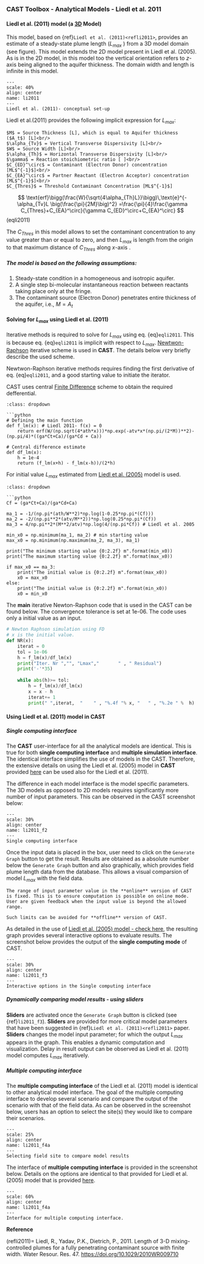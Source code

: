 
### CAST Toolbox - Analytical Models - Liedl et al. 2011 ####

####  Liedl et al. (2011) model (a **<u>3D</u> Model**) ####

This model, based on {ref}`Liedl et al. (2011)<refli2011>`, provides an estimate of a steady-state plume length ($L_{max}$ ) from a 3D model domain (see figure). This model extends the 2D model present in Liedl et al. (2005). As is in the 2D model, in this model too the vertical orientation refers to $z$-axis being aligned to the aquifer thickness. The domain width and length is infinite in this model.


```{figure} images/li2011/li2011_f1.png
---
scale: 40%
align: center
name: li2011
---
Liedl et al. (2011)- conceptual set-up
```

Liedl et al.(2011) provides the following implicit expression for $L_{max}$:

```{sidebar} Symbols:
$M$ = Source Thickness [L], which is equal to Aquifer thickness ($A_t$) [L]<br/>
$\alpha_{Tv}$ = Vertical Transverse Dispersivity [L]<br/>
$W$ = Source Width [L]<br/>
$\alpha_{Th}$ = Horizontal Transverse Dispersivity [L]<br/>
$\gamma$ = Reaction stoichiometric ratio [ ]<br/>
$C_{ED}^\circ$ = Contaminant (Electron Donor) concentration [ML$^{-1}$]<br/>
$C_{EA}^\circ$ = Partner Reactant (Electron Acceptor) concentration [ML$^{-1}$]<br/>
$C_{Thres}$ = Threshold Contaminant Concentration [ML$^{-1}$]
``` 

$$
\text{erf}\bigg(\frac{W}{\sqrt{4\alpha_{Th}L}}\bigg)\,\text{e}^{-\alpha_{Tv}L \big(\frac{\pi}{2M}\big)^2} =\frac{\pi}{4}\frac{\gamma C_{Thres}+C_{EA}^\circ}{\gamma C_{ED}^\circ+C_{EA}^\circ}
$$(eqli2011) 



The $C_{Thres}$ in this model allows to set the contaminant concentration to any value greater than or equal to zero, and then $L_{max}$ is length from the origin to that maximum distance of $C_{Thres}$ along $x$-axis . 

##### The model is based on the following assumptions: #####

1. Steady-state condition in a homogeneous and isotropic aquifer.
2. A single step bi-molecular instantaneous reaction between reactants taking place only at the fringe.
3. The contaminant source (Electron Donor) penetrates entire thickness of the aquifer, i.e., $M = A_t$

#### Solving for $L_{max}$ using Liedl et al. (2011) ####

Iterative methods is required to solve for $L_{max}$ using eq.  {eq}`eqli2011`. This is because eq.  {eq}`eqli2011` is implicit with respect to $L_{max}$. [Newtwon-Raphson](https://en.wikipedia.org/wiki/Newton%27s_method) iterative scheme is used in **CAST**. The details below very briefly describe the used scheme. 


Newtwon-Raphson iterative methods requires finding the first derivative of eq. {eq}`eqli2011`, and a good starting value to initiate the iterator. 

CAST uses central [Finite Difference](https://en.wikipedia.org/wiki/Finite_difference) scheme to obtain the required defferential. 

```{admonition} Code for obtaining the differential
:class: dropdown

```python
# Defining the main function
def f_lm(x): # Liedl 2011- f(x) = 0
    return erf(W/(np.sqrt(4*ath*x)))*np.exp(-atv*x*(np.pi/(2*M))**2)-(np.pi/4)*((ga*Ct+Ca)/(ga*Cd + Ca)) 

# Central difference estimate
def df_lm(x):
    h = 1e-4
    return (f_lm(x+h) - f_lm(x-h))/(2*h)
```


For initial value $L_{max}$ estimated from [Liedl et al. (2005)](liedl2005.md) model is used.

```{admonition} Code for obtaining the initial value
:class: dropdown

```python
Cf = (ga*Ct+Ca)/(ga*Cd+Ca)

ma_1 = -1/(np.pi*(ath/W**2)*np.log(1-0.25*np.pi*(Cf)))   
ma_2 = -2/(np.pi**2*(atv/M**2))*np.log(0.25*np.pi*(Cf))
ma_3 = 4/np.pi**2*(M**2/atv)*np.log(4/(np.pi*Cf)) # Liedl et al. 2005

min_x0 = np.minimum(ma_1, ma_2) # min starting value
max_x0 = np.minimum(np.maximum(ma_2, ma_3), ma_1)

print("The minimum starting value {0:2.2f} m".format(min_x0)) 
print("The maximum starting value {0:2.2f} m".format(max_x0))
 
if max_x0 == ma_3:
    print("The initial value is {0:2.2f} m".format(max_x0))
    x0 = max_x0
else:
    print("The initial value is {0:2.2f} m".format(min_x0))
    x0 = min_x0 
``` 

The **main** iterative Newton-Raphson code that is used in the CAST can be found below. The convergence tolerance is set at 1e-06. The code uses only a initial value as an input.

```python
# Newton Raphson simulation using FD
# x is the initial value.
def NR(x): 
    iterat = 0
    tol = 1e-06
    h = f_lm(x)/df_lm(x)
    print("Iter. Nr ","", "Lmax","       " , " Residual")
    print('-'*35)   
    
    while abs(h)>= tol:
        h = f_lm(x)/df_lm(x) 
        x = x - h
        iterat+= 1 
        print(" ",iterat,  "    " , "%.4f "% x, "   " , "%.2e " %  h) 
```






#### Using Liedl et al. (2011) model in CAST #### 

##### Single computing interface #####

The **CAST** user-interface for all the analytical models are identical. This is true for both **single computing interface** and **multiple simulation interface**. The identical interface simplifies the use of models in the CAST. Therefore, the extensive details on using the Liedl et al. (2005) model in **CAST** provided [here](liedl2005.md) can be used also for the Liedl et al. (2011).

The difference in each model interface is the model specific parameters. The 3D models as opposed to 2D models requires significantly more number of input parameters. This can be observed in the CAST screenshot below:

```{figure} images/li2011/li2011_f2.png
---
scale: 30%
align: center
name: li2011_f2
---
Single computing interface
```
Once the input data is placed in the box, user need to click on the `Generate Graph` button to get the result. Results are obtained as a absolute number below the `Generate Graph` button and also graphically, which provides field plume length data from the database. This allows a visual comparsion of model $L_{max}$ with the field data.

```{admonition} Limited input range **Online** version
The range of input parameter value in the **online** version of CAST is fixed. This is to ensure computation is possible on online mode. User are given feedback when the input value is beyond the allowed range.

Such limits can be avoided for **offline** version of CAST.
```

As detailed in the use of [Liedl et al. (2005) model - check here](liedl2005.md), the resulting graph provides several interactive options to evaluate results. The screenshot below provides the output of the **single computing mode** of CAST.

```{figure} images/li2011/li2011_f3.png
---
scale: 30%
align: center
name: li2011_f3
---
Interactive options in the Single computing interface
```



##### Dynamically comparing model results - using sliders ######

**Sliders** are activated once the `Generate Graph` button is clicked (see {ref}`li2011_f3`). **Sliders** are provided for more critical model parameters that have been suggested in {ref}`Liedl et al. (2011)<refli2011>` paper. **Sliders** changes the model input parameter; for which the output $L_{max}$ appears in the graph. This enables a dynamic computation and visualization. Delay in result output can be observed as Liedl et al. (2011) model computes $L_{max}$ iteratively.


##### Multiple computing interface ######

The **multiple computing interface** of the Liedl et al. (2011) model is identical to other analytical model interface. The goal of the multiple computing interface to develop several scenario and compare the output of the scenario with that of the field data. As can be observed in the screenshot below, users has an option to select the site(s) they would like to compare their scenarios. 

```{figure} images/li2011/li2011_f4a.png
---
scale: 25%
align: center
name: li2011_f4a
---
Selecting field site to compare model results
```
The interface of **multiple computing interface** is provided in the screenshot below. Details on the options are identical to that provided for Liedl et al. (2005) model that is provided [here](liedl2005.md).

```{figure} images/li2011/li2011_f4.png
---
scale: 60%
align: center
name: li2011_f4a
---
Interface for multiple computing interface.
```

**Reference**

(refli2011)=
Liedl, R., Yadav, P.K., Dietrich, P., 2011. Length of 3-D mixing-controlled plumes for a fully penetrating contaminant source with finite width. Water Resour. Res. 47. https://doi.org/10.1029/2010WR009710 